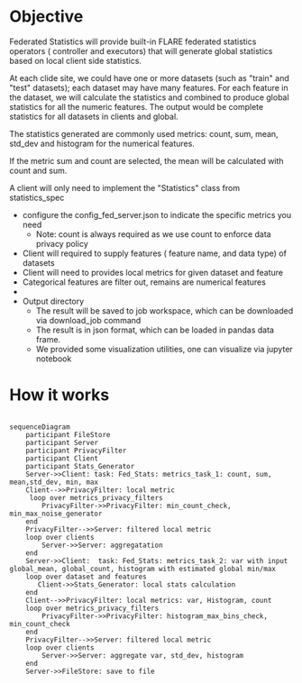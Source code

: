 # Objective
Federated Statistics will provide built-in FLARE federated statistics operators ( controller and executors) that 
will generate global statistics based on local client side statistics.

At each clide site, we could have one or more datasets (such as "train" and "test" datasets); each dataset may have many 
features. For each feature in the dataset, we will calculate the statistics and combined to produce 
global statistics for all the numeric features. The output would be complete statistics for all datasets in clients and global.    

The statistics generated are commonly used metrics: count, sum, mean, std_dev and histogram for the numerical features. 

If the metric sum and count are selected, the mean will be calculated with count and sum. 

A client will only need to implement the "Statistics" class from statistics_spec 

* configure the config_fed_server.json to indicate the specific metrics you need
  * Note: count is always required as we use count to enforce data privacy policy
* Client will required to supply features ( feature name, and data type) of datasets 
* Client will need to provides local metrics for given dataset and feature
* Categorical features are filter out, remains are numerical features
* 
* Output directory
  * The result will be saved to job workspace, which can be downloaded via download_job command 
  * The result is in json format, which can be loaded in pandas data frame. 
  * We provided some visualization utilities, one can visualize via jupyter notebook

# How it works

```mermaid
 
sequenceDiagram
    participant FileStore
    participant Server
    participant PrivacyFilter
    participant Client
    participant Stats_Generator
    Server->>Client: task: Fed_Stats: metrics_task_1: count, sum, mean,std_dev, min, max 
    Client-->>PrivacyFilter: local metric
     loop over metrics_privacy_filters
        PrivacyFilter->>PrivacyFilter: min_count_check, min_max_noise_generator
    end
    PrivacyFilter-->>Server: filtered local metric
    loop over clients
        Server->>Server: aggregatation
    end
    Server->>Client:  task: Fed_Stats: metrics_task_2: var with input global_mean, global_count, histogram with estimated global min/max
    loop over dataset and features
       Client->>Stats_Generator: local stats calculation
    end
    Client-->>PrivacyFilter: local metrics: var, Histogram, count
    loop over metrics_privacy_filters
        PrivacyFilter->>PrivacyFilter: histogram_max_bins_check, min_count_check
    end
    PrivacyFilter-->>Server: filtered local metric    
    loop over clients
        Server->>Server: aggregate var, std_dev, histogram
    end
    Server->>FileStore: save to file
```

```
